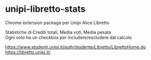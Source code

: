 # unipi-libretto-stats

Chrome extension package per Unipi Alice Libretto

Statistiche di Crediti totali, Media voti, Media pesata  
Ogni voto ha un checkbox per includere/escludere dal calcolo

https://www.studenti.unipi.it/auth/studente/Libretto/LibrettoHome.do  
https://libretto.unipi.it/
